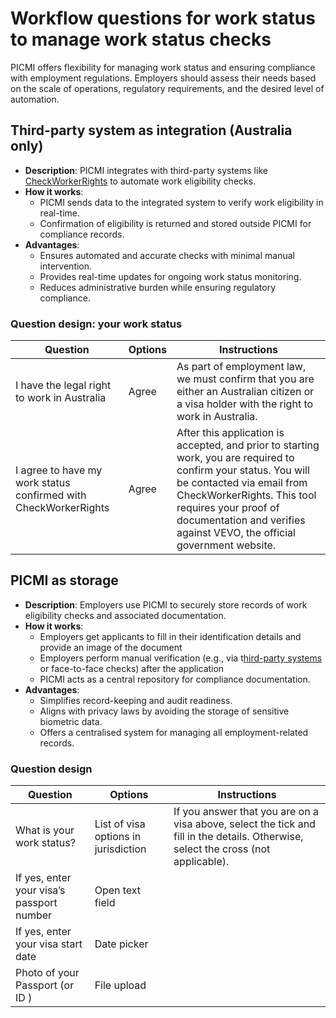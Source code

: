 # Workflow questions for work status to manage work status checks

PICMI offers flexibility for managing work status and ensuring compliance with employment regulations. Employers should
assess their needs based on the scale of operations, regulatory
requirements, and the desired level of automation.

## **Third-party system as integration** (Australia only)

- **Description**: PICMI integrates with third-party systems
  like [CheckWorkerRights](../integrations/check-worker-rights.md) to automate work eligibility checks.
- **How it works**:
    - PICMI sends data to the integrated system to verify work eligibility in real-time.
    - Confirmation of eligibility is returned and stored outside PICMI for compliance records.
- **Advantages**:
    - Ensures automated and accurate checks with minimal manual intervention.
    - Provides real-time updates for ongoing work status monitoring.
    - Reduces administrative burden while ensuring regulatory compliance.

<explanation>

### Question design: your work status

| **Question**                                                    | **Options** | **Instructions**                                                                                                                                                                                                                                                            |
|-----------------------------------------------------------------|-------------|-----------------------------------------------------------------------------------------------------------------------------------------------------------------------------------------------------------------------------------------------------------------------------|
| I have the legal right to work in Australia                     | Agree       | As part of employment law, we must confirm that you are either an Australian citizen or a visa holder with the right to work in Australia.                                                                                                                                  |
| I agree to have my work status confirmed with CheckWorkerRights | Agree       | After this application is accepted, and prior to starting work, you are required to confirm your status. You will be contacted via email from CheckWorkerRights. This tool requires your proof of documentation and verifies against VEVO, the official government website. |

</explanation>

## **PICMI as storage**

- **Description**: Employers use PICMI to securely store records of work eligibility checks and associated
  documentation.
- **How it works**:
    - Employers get applicants to fill in their identification details and provide an image of the document
    - Employers perform manual verification (e.g., via
      t[hird-party systems](storing-biometric-data#third-party-systems) or face-to-face checks) after the application
    - PICMI acts as a central repository for compliance documentation.
- **Advantages**:
    - Simplifies record-keeping and audit readiness.
    - Aligns with privacy laws by avoiding the storage of sensitive biometric data.
    - Offers a centralised system for managing all employment-related records.

<explanation>

### Question design

| **Question**                              | **Options**                          | **Instructions**                                                                                                                   |
|-------------------------------------------|--------------------------------------|------------------------------------------------------------------------------------------------------------------------------------|
| What is your work status?                 | List of visa options in jurisdiction | If you answer that you are on a visa above, select the tick and fill in the details. Otherwise, select the cross (not applicable). |
| If yes, enter your visa’s passport number | Open text field                      |                                                                                                                                    |
| If yes, enter your visa start date        | Date picker                          |                                                                                                                                    |
| Photo of your Passport (or ID )           | File upload                          |                                                                                                                                    | 

</explanation>
